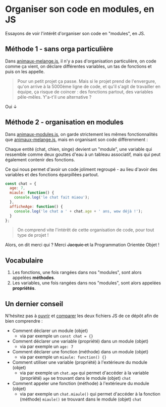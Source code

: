 # Organiser son code en modules, en JS

Essayons de voir l'intérêt d'organiser son code en "modules", en JS.

## Méthode 1 - sans orga particulière

Dans [animaux-melange.js](animaux-melange.js), il n'y a pas d'organisation particulière, on code comme ça vient, on déclare différentes variables, un tas de fonctions et puis on les appelle.

> Pour un petit projet ça passe. Mais si le projet prend de l'envergure, qu'on arrive à la 5000ème ligne de code, et qu'il s'agit de travailler en équipe, ça risque de coincer : des fonctions partout, des variables pêle-mêles. Y'a-t'il une alternative ?

Oui ↓

## Méthode 2 - organisation en modules

Dans [animaux-modules.js](animaux-modules.js), on garde strictement les mêmes fonctionnalités que [animaux-melange.js](animaux-melange.js), mais en organisant son code différemment :

Chaque entité (chat, chien, singe) devient un "module", une variable qui ressemble comme deux gouttes d'eau à un tableau associatif, mais qui peut également contenir des fonctions.

Ce qui nous permet d'avoir un code joliment regroupé - au lieu d'avoir des variables et des fonctions éparpillées partout.

```js
const chat = {
  age: 7,
  miaule: function() {
    console.log('le chat fait miaou');
  },
  afficheAge: function() {
    console.log('le chat a ' + chat.age + ' ans, wow déjà !');
  }
};
```

> On comprend vite l'intérêt de cette organisation de code, pour tout type de projet !

Alors, on dit merci qui ? Merci ~~Jacquie et~~ la Programmation Orientée Objet !

## Vocabulaire

1. Les fonctions, une fois rangées dans nos "modules", sont alors appelées **méthodes**.
2. Les variables, une fois rangées dans nos "modules", sont alors appelées **propriétés**.

## Un dernier conseil

N'hésitez pas à [ouvrir](animaux-melange.js) et [comparer](animaux-modules.js) les deux fichiers JS de ce dépôt afin de bien comprendre :

- Comment déclarer un module (objet)
  - via par exemple un `const chat = {}`
- Comment déclarer une variable (propriété) dans un module (objet)
  - via par exemple un `age: 7`
- Comment déclarer une fonction (méthode) dans un module (objet)
  - via par exemple un `miaule: function() {}`
- Comment utiliser une variable (propriété) à l'extérieure du module (objet)
  - via par exemple un `chat.age` qui permet d'accéder à la variable (propriété) `age` se trouvant dans le module (objet) `chat`
- Comment appeler une fonction (méthode) à l'extérieure du module (objet)
  - via par exemple un `chat.miaule()` qui permet d'accéder à la fonction (méthode) `miaule()` se trouvant dans le module (objet) `chat`
